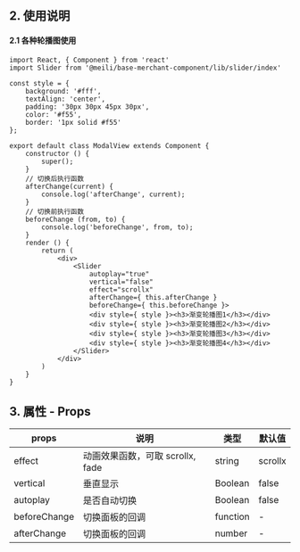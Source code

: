 ## 2. 使用说明

#### 2.1 各种轮播图使用

	import React, { Component } from 'react'
	import Slider from '@meili/base-merchant-component/lib/slider/index'
	
	const style = {
	    background: '#fff',
	    textAlign: 'center',
	    padding: '30px 30px 45px 30px',
	    color: '#f55',
	    border: '1px solid #f55'
	};

	export default class ModalView extends Component {
		constructor () {
			super();
		}
		// 切换后执行函数
		afterChange(current) {
			console.log('afterChange', current);
		}
		// 切换前执行函数
		beforeChange (from, to) {
			console.log('beforeChange', from, to);
		}
		render () {
			return (
				<div>
					<Slider 
						autoplay="true" 
						vertical="false" 
						effect="scrollx" 
						afterChange={ this.afterChange } 
						beforeChange={ this.beforeChange }>
				        <div style={ style }><h3>渐变轮播图1</h3></div>
				        <div style={ style }><h3>渐变轮播图2</h3></div>
				        <div style={ style }><h3>渐变轮播图3</h3></div>
				        <div style={ style }><h3>渐变轮播图4</h3></div>
				    </Slider>
				</div>
			)
		}
	}
	
## 3. 属性 - Props

| props       | 说明           | 类型         |   默认值       |
| ------------| ------------- | ------------ | ------------  |
| effect      | 动画效果函数，可取 scrollx, fade | string       | scrollx         |
| vertical    |   垂直显示     | Boolean       | false    |
| autoplay    | 是否自动切换| Boolean | false  |
| beforeChange| 切换面板的回调| function | -   |
| afterChange | 切换面板的回调| number | -   |







